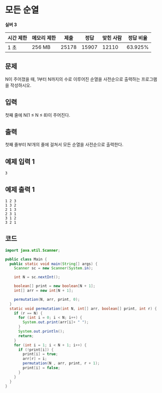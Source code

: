 # 모든 순열

**실버 3**

|시간 제한	|메모리 제한	|제출	|정답	|맞힌 사람	|정답 비율|
|---|---|---|---|---|---|
|1 초	|256 MB	|25178|	15907	|12110|	63.925%|

## 문제 

N이 주어졌을 때, 1부터 N까지의 수로 이루어진 순열을 사전순으로 출력하는 프로그램을 작성하시오.

## 입력

첫째 줄에 N(1 ≤ N ≤ 8)이 주어진다. 

## 출력 

첫째 줄부터 N!개의 줄에 걸쳐서 모든 순열을 사전순으로 출력한다.

## 예제 입력 1

```
3
```

## 예제 출력 1

```
1 2 3
1 3 2
2 1 3
2 3 1
3 1 2
3 2 1
```

## 코드 

```java
import java.util.Scanner;

public class Main {
  public static void main(String[] args) {
    Scanner sc = new Scanner(System.in);

    int N = sc.nextInt();

    boolean[] print = new boolean[N + 1];
    int[] arr = new int[N + 1];

    permutation(N, arr, print, 0);
  }
  static void permutation(int N, int[] arr, boolean[] print, int r) {
    if (r == N) {
      for (int i = 0; i < N; i++) {
        System.out.print(arr[i]+ " ");
      }
      System.out.println();
      return;
    }
    for (int i = 1; i < N + 1; i++) {
      if (!print[i]) {
        print[i] = true;
        arr[r] = i;
        permutation(N , arr, print, r + 1);
        print[i] = false;
      }
    }
  }
}
```